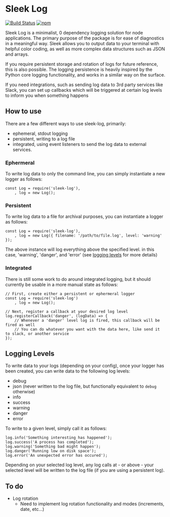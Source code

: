 # Sleek Log
[![Build Status](https://travis-ci.org/cpave3/sleek-log.svg?branch=master)](https://travis-ci.org/cpave3/sleek-log) 
[![npm](https://img.shields.io/npm/dw/sleek-log.svg)](https://www.npmjs.com/package/sleek-log)

Sleek Log is a minimalist, 0 dependency logging solution for node applications. The primary purpose of the package
is for ease of diagnostics in a meaningful way. Sleek allows you to output data to your terminal with helpful color coding, as well as more complex data structures such as JSON and arrays.

If you require persistent storage and rotation of logs for future reference, this is also possible. The logging persistence is heavily inspired by the Python core logging functionality, and works in a similar way on the surface.

If you need integrations, such as sending log data to 3rd party services like Slack, you can set up callbacks which will be triggered at certain log levels to inform you when something happens

## How to use

There are a few different ways to use sleek-log, primarily:

  - ephemeral, stdout logging
  - persistent, writing to a log file
  - integrated, using event listeners to send the log data to external services.

### Ephermeral

To write log data to only the command line, you can simply instantiate a new logger as follows:

```
const Log = require('sleek-log'),
    , log = new Log();
```

### Persistent

To write log data to a file for archival purposes, you can instantiate a logger as follows:

```
const Log = require('sleek-log'),
    , log = new Log({ filename: '/path/to/file.log', level: 'warning' });
```

The above instance will log everything above the specified level. in this case, 'warning', 'danger', and 'error' (see [logging levels](#logging-levels) for more details)

### Integrated

There is still some work to do around integrated logging, but it should currently be usable in a more manual state as follows:

```
// First, create either a persistent or ephermeral logger
const Log = require('sleek-log')
    , log = new Log();

// Next, register a callback at your desired log level
log.registerCallback('danger', (logData) => {
    // Whenever a 'danger' level log is fired, this callback will be fired as well
    // You can do whatever you want with the data here, like send it to slack, or another service
});
```

## Logging Levels

To write data to your logs (depending on your config), once your logger has been created, you can write data to the following log levels:

  - debug
  - json (never written to the log file, but functionally equivalent to `debug` otherwise)
  - info
  - success
  - warning
  - danger
  - error

To write to a given level, simply call it as follows:

```
log.info('Something interesting has happened');
log.success('A process has completed');
log.warning('Something bad might happen');
log.danger('Running low on disk space');
log.error('An unexpected error has occured');
```

Depending on your selected log level, any log calls at - or above - your selected level will be written to the log file (if you are using a persistent log).

## To do

  - Log rotation
    - Need to implement log rotation functionality and modes (increments, date, etc...)
